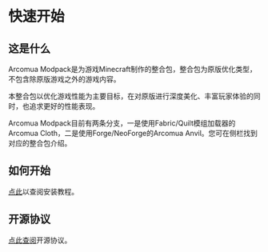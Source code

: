 # 快速开始

## 这是什么

<!-- **Arcomua 系列整合包——深度优化与游戏体验增强型整合包** -->

Arcomua Modpack是为游戏Minecraft制作的整合包，整合包为原版优化类型，不包含除原版游戏之外的游戏内容。

本整合包以优化游戏性能为主要目标，在对原版进行深度美化、丰富玩家体验的同时，也追求更好的性能表现。

Arcomua Modpack目前有两条分支，一是使用Fabric/Quilt模组加载器的Arcomua Cloth，二是使用Forge/NeoForge的Arcomua Anvil。您可在侧栏找到对应的整合包介绍。

## 如何开始

[点此](/guide/install.md)以查阅安装教程。

## 开源协议

[点此查阅](https://github.com/Arcomua/Arcomua-Modpack/blob/Main/LICENSE.txt)开源协议。
